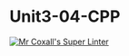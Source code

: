# Unit3-04-CPP
[![Mr Coxall's Super Linter](https://github.com/ICS3U-C-Programming-LilyC/Unit3-04-CPP/workflows/Mr%20Coxall's%20Super%20Linter/badge.svg)](https://github.com/ICS3U-C-Programming-LilyC/Unit3-04-CPP/actions/)
